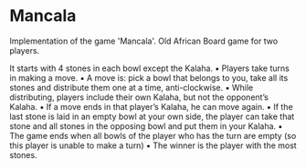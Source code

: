 # Mancala
Implementation of the game 'Mancala'. Old African Board game for two players.

It starts with 4 stones in each bowl except the Kalaha.
▪ Players take turns in making a move.
▪ A move is: pick a bowl that belongs to you, take all its stones
and distribute them one at a time, anti-clockwise.
▪ While distributing, players include their own Kalaha, but not
the opponent’s Kalaha.
▪ If a move ends in that player’s Kalaha, he can move again.
▪ If the last stone is laid in an empty bowl at your own side, the
player can take that stone and all stones in the opposing bowl
and put them in your Kalaha.
▪ The game ends when all bowls of the player who has the turn
are empty (so this player is unable to make a turn)
▪ The winner is the player with the most stones.

